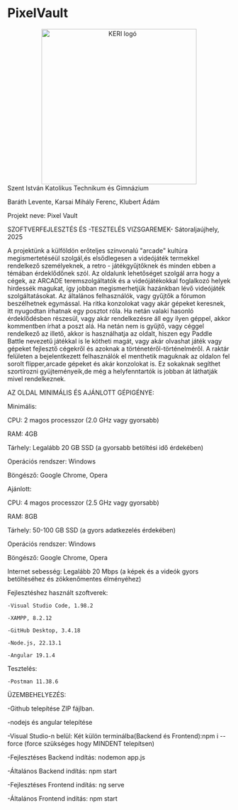 # PixelVault
<div align="center">
  <img src="https://katolikuskeri.hu/Files/keri/keri_logo2.jpg" alt="KERI logó" width="350">
</div>
Szent István Katolikus Technikum és Gimnázium

Baráth Levente, Karsai Mihály Ferenc, Klubert Ádám

Projekt neve: Pixel Vault

SZOFTVERFEJLESZTÉS ÉS -TESZTELÉS VIZSGAREMEK- Sátoraljaújhely, 2025

A projektünk a külföldön erőteljes színvonalú "arcade" kultúra megismertetéséül szolgál,és elsődlegesen a videójáték termekkel rendelkező személyeknek, a retro -
játékgyűjtőknek és minden ebben a témában érdeklődőnek szól.
Az oldalunk lehetőséget szolgál arra hogy a cégek, az ARCADE teremszolgáltatók és a videójátékokkal foglalkozó helyek hirdessék magukat, így jobban megismerhetjük hazánkban lévő videójáték szolgáltatásokat.
Az általános felhasználók, vagy gyűjtők a fórumon beszélhetnek egymással. Ha ritka konzolokat vagy akár gépeket keresnek, itt nyugodtan írhatnak egy posztot róla. Ha netán valaki hasonló érdeklődésben részesül, vagy akár rendelkezésre áll egy ilyen géppel, akkor kommentben írhat a poszt alá.
Ha netán nem is gyűjtő, vagy céggel rendelkező az illető, akkor is használhatja az oldalt, hiszen egy Paddle Battle nevezetű játékkal is le kötheti magát, vagy akár olvashat játék vagy gépeket fejlesztő cégekről és azoknak a történetéről-történelméről. 
A raktár felületen a bejelentkezett felhasználók el menthetik maguknak az oldalon fel sorolt flipper,arcade gépeket és akár konzolokat is. Ez sokaknak segíthet szortírozni gyüjteményeik,de még a helyfenntartók is jobban át láthatják mivel rendelkeznek. 

AZ OLDAL MINIMÁLIS ÉS AJÁNLOTT GÉPIGÉNYE:

Minimális:

  CPU: 2 magos processzor (2.0 GHz vagy gyorsabb)
  
  RAM: 4GB
  
  Tárhely: Legalább 20 GB SSD (a gyorsabb betöltési idő érdekében)
  
  Operációs rendszer: Windows
  
  Böngésző: Google Chrome, Opera
  
Ajánlott:

  CPU: 4 magos processzor (2.5 GHz vagy gyorsabb)
  
  RAM: 8GB
  
  Tárhely: 50-100 GB SSD (a gyors adatkezelés érdekében)
  
  Operációs rendszer: Windows
  
  Böngésző: Google Chrome, Opera
  
  Internet sebesség: Legalább 20 Mbps (a képek és a videók gyors betöltéséhez és
  zökkenőmentes élményéhez)

Fejlesztéshez használt szoftverek:

    -Visual Studio Code, 1.98.2
    
    -XAMPP, 8.2.12
    
    -GitHub Desktop, 3.4.18
    
    -Node.js, 22.13.1
    
    -Angular 19.1.4
    
Tesztelés: 

    -Postman 11.38.6
    
ÜZEMBEHELYEZÉS:

-Github telepítése ZIP fájlban.

-nodejs és angular telepítése

-Visual Studio-n belül: Két külön terminálba(Backend és Frontend):npm i --force (force szükséges hogy MINDENT telepítsen)

-Fejlesztéses Backend indítás: nodemon app.js

-Általános Backend indítás: npm start

-Fejlesztéses Frontend indítás: ng serve

-Általános Frontend indítás: npm start
  
